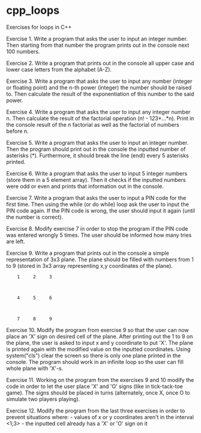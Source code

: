 # cpp_loops
Exercises for loops in C++

Exercise 1. Write a program that asks the user to input an integer number. Then starting from that number the program prints out in the console next 100 numbers.

Exercise 2. Write a program that prints out in the console all upper case and lower case letters from the alphabet (A-Z).

Exercise 3. Write a program that asks the user to input any number (integer or floating point) and the n-th power (integer) the number should be raised to. Then calculate the result of the exponentiation of this number to the said power.

Exercise 4. Write a program that asks the user to input any integer number n. Then calculate the result of the factorial operation (n! - 1*2*3*...*n). Print in the console result of the n factorial as well as the factorial of numbers before n.

Exercise 5. Write a program that asks the user to input an integer number. Then the program should print out in the console the inputted number of asterisks (*). Furthermore, it should break the line (endl) every 5 asterisks printed.

Exercise 6. Write a program that asks the user to input 5 integer numbers (store them in a 5 element array). Then it checks if the inputted numbers were odd or even and prints that information out in the console.

Exercise 7. Write a program that asks the user to input a PIN code for the first time. Then using the while (or do while) loop ask the user to input the PIN code again. If the PIN code is wrong, the user should input it again (until the number is correct).

Exercise 8. Modify exercise 7 in order to stop the program if the PIN code was entered wrongly 5 times. The user should be informed how many tries are left.

Exercise 9. Write a program that prints out in the console a simple representation of 3x3 plane. The plane should be filled with numbers from 1 to 9 (stored in 3x3 array representing x,y coordinates of the plane).
```
    1     2     3



    4     5     6



    7     8     9
```
Exercise 10. Modify the program from exercise 9 so that the user can now place an 'X' sign on desired cell of the plane. After printing out the 1 to 9 on the plane, the user is asked to input x and y coordinate to put 'X'. The plane is printed again with the modified value on the inputted coordinates. Using system("cls") clear the screen so there is only one plane printed in the console. The program should work in an infinite loop so the user can fill whole plane with 'X'-s.

Exercise 11. Working on the program from the exercises 9 and 10 modify the code in order to let the user place 'X' and 'O' signs (like in tick-tack-toe game). The signs should be placed in turns (alternately, once X, once O to simulate two players playing).

Exercise 12. Modify the program from the last three exercises in order to prevent situations where:
             - values of x or y coordinates aren't in the interval <1;3>
             - the inputted cell already has a 'X' or 'O' sign on it
